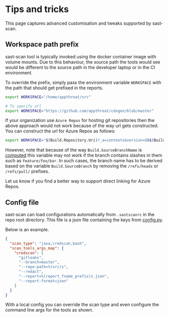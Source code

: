 # Tips and tricks

This page captures advanced customisation and tweaks supported by sast-scan.

## Workspace path prefix

sast-scan tool is typically invoked using the docker container image with volume mounts. Due to this behaviour, the source path the tools would see would be different to the source path in the developer laptop or in the CI environment.

To override the prefix, simply pass the environment variable `WORKSPACE` with the path that should get prefixed in the reports.

```bash
export WORKSPACE="/home/appthreat/src"

# To specify url
export WORKSPACE="https://github.com/appthreat/cdxgen/blob/master"
```

If your organization use `Azure Repos` for hosting git repositories then the above approach would not work because of the way url gets constructed. You can construct the url for Azure Repos as follows:

```bash
export WORKSPACE="$(Build.Repository.Uri)?_a=contents&version=GB$(Build.SourceBranchName)&path="
```

However, note that because of the way `Build.SourceBranchName` is [computed](https://docs.microsoft.com/en-us/azure/devops/pipelines/build/variables?view=azure-devops&tabs=yaml) this variable may not work if the branch contains slashes in them such as `feature/foo/bar`. In such cases, the branch name has to be derived based on the variable `Build.SourceBranch` by removing the `/refs/heads` or `/refs/pull/` prefixes.

Let us know if you find a better way to support direct linking for Azure Repos.

## Config file

sast-scan can load configurations automatically from `.sastscanrc` in the repo root directory. This file is a json file containing the keys from [config.py](lib/config.py).

Below is an example.

```json
{
  "scan_type": "java,credscan,bash",
  "scan_tools_args_map": {
    "credscan": [
      "gitleaks",
      "--branch=master",
      "--repo-path=%(src)s",
      "--redact",
      "--report=%(report_fname_prefix)s.json",
      "--report-format=json"
    ]
  }
}
```

With a local config you can override the scan type and even configure the command line args for the tools as shown.
